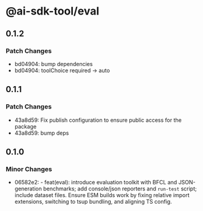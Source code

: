 # @ai-sdk-tool/eval

## 0.1.2

### Patch Changes

- bd04904: bump dependencies
- bd04904: toolChoice required -> auto

## 0.1.1

### Patch Changes

- 43a8d59: Fix publish configuration to ensure public access for the package
- 43a8d59: bump deps

## 0.1.0

### Minor Changes

- 06582e2: - feat(eval): introduce evaluation toolkit with BFCL and JSON-generation benchmarks; add console/json reporters and `run-test` script; include dataset files. Ensure ESM builds work by fixing relative import extensions, switching to tsup bundling, and aligning TS config.
